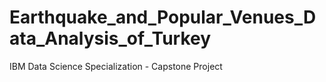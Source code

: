 # Earthquake_and_Popular_Venues_Data_Analysis_of_Turkey
IBM Data Science Specialization - Capstone Project
